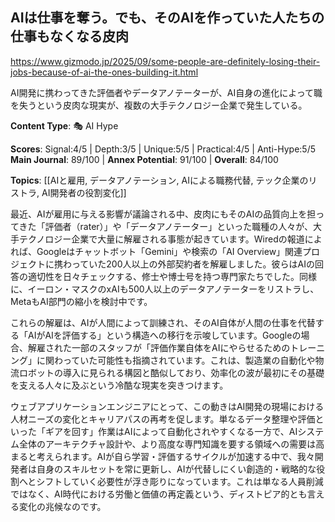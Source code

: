 ## AIは仕事を奪う。でも、そのAIを作っていた人たちの仕事もなくなる皮肉

https://www.gizmodo.jp/2025/09/some-people-are-definitely-losing-their-jobs-because-of-ai-the-ones-building-it.html

AI開発に携わってきた評価者やデータアノテーターが、AI自身の進化によって職を失うという皮肉な現実が、複数の大手テクノロジー企業で発生している。

**Content Type**: 🎭 AI Hype

**Scores**: Signal:4/5 | Depth:3/5 | Unique:5/5 | Practical:4/5 | Anti-Hype:5/5
**Main Journal**: 89/100 | **Annex Potential**: 91/100 | **Overall**: 84/100

**Topics**: [[AIと雇用, データアノテーション, AIによる職務代替, テック企業のリストラ, AI開発者の役割変化]]

最近、AIが雇用に与える影響が議論される中、皮肉にもそのAIの品質向上を担ってきた「評価者（rater）」や「データアノテーター」といった職種の人々が、大手テクノロジー企業で大量に解雇される事態が起きています。Wiredの報道によれば、Googleはチャットボット「Gemini」や検索の「AI Overview」関連プロジェクトに携わっていた200人以上の外部契約者を解雇しました。彼らはAIの回答の適切性を日々チェックする、修士や博士号を持つ専門家たちでした。同様に、イーロン・マスクのxAIも500人以上のデータアノテーターをリストラし、MetaもAI部門の縮小を検討中です。

これらの解雇は、AIが人間によって訓練され、そのAI自体が人間の仕事を代替する「AIがAIを評価する」という構造への移行を示唆しています。Googleの場合、解雇された一部のスタッフが「評価作業自体をAIにやらせるためのトレーニング」に関わっていた可能性も指摘されています。これは、製造業の自動化や物流ロボットの導入に見られる構図と酷似しており、効率化の波が最初にその基礎を支える人々に及ぶという冷酷な現実を突きつけます。

ウェブアプリケーションエンジニアにとって、この動きはAI開発の現場における人材ニーズの変化とキャリアパスの再考を促します。単なるデータ整理や評価といった「ギアを回す」作業はAIによって自動化されやすくなる一方で、AIシステム全体のアーキテクチャ設計や、より高度な専門知識を要する領域への需要は高まると考えられます。AIが自ら学習・評価するサイクルが加速する中で、我々開発者は自身のスキルセットを常に更新し、AIが代替しにくい創造的・戦略的な役割へとシフトしていく必要性が浮き彫りになっています。これは単なる人員削減ではなく、AI時代における労働と価値の再定義という、ディストピア的とも言える変化の兆候なのです。